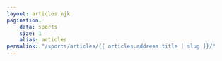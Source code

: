 ```yaml
---
layout: articles.njk
pagination:
    data: sports
    size: 1
    alias: articles
permalink: "/sports/articles/{{ articles.address.title | slug }}/"
---
```

